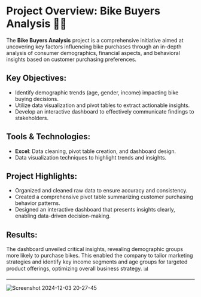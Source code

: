 # Project Overview: Bike Buyers Analysis 🚴‍♂️

The **Bike Buyers Analysis** project is a comprehensive initiative aimed at uncovering key factors influencing bike purchases through an in-depth analysis of consumer demographics, financial aspects, and behavioral insights based on customer purchasing preferences.

## Key Objectives:
- Identify demographic trends (age, gender, income) impacting bike buying decisions.
- Utilize data visualization and pivot tables to extract actionable insights.
- Develop an interactive dashboard to effectively communicate findings to stakeholders.

## Tools & Technologies:
- **Excel**: Data cleaning, pivot table creation, and dashboard design.
- Data visualization techniques to highlight trends and insights.

## Project Highlights:
- Organized and cleaned raw data to ensure accuracy and consistency.
- Created a comprehensive pivot table summarizing customer purchasing behavior patterns.
- Designed an interactive dashboard that presents insights clearly, enabling data-driven decision-making.

## Results:
The dashboard unveiled critical insights, revealing demographic groups more likely to purchase bikes. This enabled the company to tailor marketing strategies and identify key income segments and age groups for targeted product offerings, optimizing overall business strategy. 📊

---
![Screenshot 2024-12-03 20-27-45](https://github.com/user-attachments/assets/cf724f2f-b13e-42ee-a634-147158fb9e1a)





